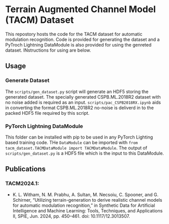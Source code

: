 # Terrain Augmented Channel Model (TACM) Dataset
This repostory hosts the code for the TACM dataset for automatic modulation recognition. Code is provided for generating the dataset and a PyTroch Lightning DataModule is also provided for using the genreted dataset. INstructions for using are below.

## Usage
### Generate Dataset
The `scripts/gen_dataset.py` script will generate an HDF5 storing the generated dataset. The specially generated CSPB.ML.2018R2 dataset with no noise added is required as an input. `scripts/pac_CSPB2018RX.ipynb` aids in converting the format CSPB.ML.2018R2 no-noise is deliverd in to the packed HDF5 file required by this script.

### PyTorch Lightning DataModule
This folder can be installed with pip to be used in any PyTorch Lighting based training code. THe `DataModule` can be imported with `from tacm_dataset.TACMDataModule import TACMDataModule`. The output of `scripts/gen_dataset.py` is a HDF5 file which is the input to this DataModule.

## Publications
### TACM2024.1:
- K. L. Witham, N. M. Prabhu, A. Sultan, M. Necsoiu, C. Spooner, and G. Schirner, “Utilizing terrain-generation to derive realistic channel models for automatic modulation recognition,” in Synthetic Data for Artificial Intelligence and Machine Learning: Tools, Techniques, and Applications II, SPIE, Jun. 2024, pp. 450–461. doi: 10.1117/12.3013507.
